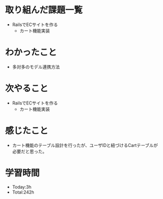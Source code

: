   # 取り組んだ課題一覧
- RailsでECサイトを作る
  - カート機能実装
  
# わかったこと
- 多対多のモデル連携方法
   
# 次やること
- RailsでECサイトを作る
  - カート機能実装

# 感じたこと
- カート機能のテーブル設計を行ったが、ユーザIDと紐づけるCartテーブルが必要だと思った。

# 学習時間
- Today:3h
- Total:242h

